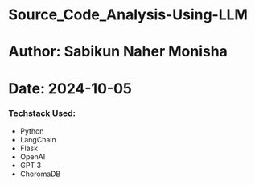 # Source_Code_Analysis-Using-LLM
# Author: Sabikun Naher Monisha
# Date: 2024-10-05





### Techstack Used:

- Python
- LangChain
- Flask
- OpenAI
- GPT 3
- ChoromaDB
